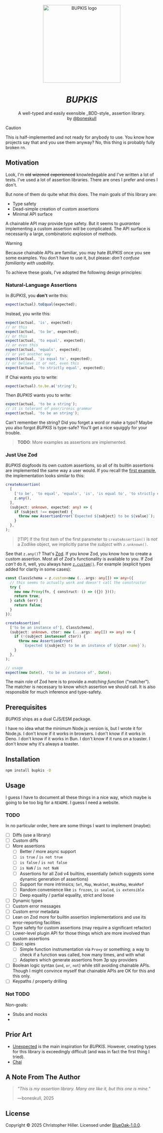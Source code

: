 <p align="center">
  <img src="https://github.com/bupkis/blob/main/assets/bupkis-logo-256.png" width="256px" align="center" alt="BUPKIS logo" />
  <h1 align="center"><em>BUPKIS</em></h1>
  <p align="center">
    A well-typed and easily exensible _BDD-style_ assertion library.
    <br/>
    by <a href="https://github.com/boneskull">@boneskull</a>
  </p>
</p>

> [!CAUTION]
>
> This is half-implemented and not ready for anybody to use. You know how
> projects say that and you use them anyway? No, this thing is probably fully broken rn.

## Motivation

Look, I'm ~~old~~ ~~wizened~~ ~~experienced~~ knowledegable and I've written a lot of tests. I've used a lot of assertion libraries. There are ones I prefer and ones I don't.

But none of them do quite what _this_ does. The main goals of this library are:

- Type safety
- Dead-simple creation of custom assertions
- Minimal API surface

A chainable API may provide type safety. But it seems to _guarantee_ implementing a custom assertion will be complicated. The API surface is necessarily a large, combinatoric explosion of methods.

> [!WARNING]
>
> Because chainable APIs are familiar, you may hate _BUPKIS_ once you see some examples. You don't have to use it, but please: _don't confuse familiarity with usability_.

To achieve these goals, I've adopted the following design principles:

### Natural-Language Assertions

In _BUPKIS_, you **don't** write this:

```js
expect(actual).toEqual(expected);
```

Instead, you write this:

```js
expect(actual, 'is', expected);
// or this
expect(actual, 'to be', expected);
// or this
expect(actual, 'to equal', expected);
// or even this
expect(actual, 'equals', expected);
// or yet another way
expect(actual, 'is equal to', expected);
// or believe it or not, even this
expect(actual, 'to strictly equal', expected);
```

If Chai wants you to write:

```js
expect(actual).to.be.a('string');
```

Then _BUPKIS_ wants you to write:

```js
expect(actual, 'to be a string');
// it is tolerant of poor/ironic grammar
expect(actual, 'to be an string');
```

Can't remember the string? Did you forget a word or make a typo? Maybe you also forgot _BUPKIS_ is type-safe? You'll get a nice squiggly for your trouble.

> **TODO**: More examples as assertions are implemented.

### Just Use Zod

_BUPKIS_ dogfoods its own custom assertions, so all of its builtin assertions are implemented the same way a user would. If you recall the [first example](#natural-language-assertions), the implementation looks similar to this:

```ts
createAssertion(
  [
    ['to be', 'to equal', 'equals', 'is', 'is equal to', 'to strictly equal'],
    z.any(),
  ],
  (subject: unknown, expected: any) => {
    if (subject !== expected) {
      throw new AssertionError(`Expected ${subject} to be ${value}`);
    }
  },
);
```

> [!TIP] If the first item of the first parameter to `createAssertion()` is _not_ a Zodlike object, we implicitly parse the _subject_ with `z.unknown()`.

See that `z.any()`? That's [Zod](https://zod.dev/). If you know Zod, you know how to create a custom assertion. Most all of Zod's functionality is available to you. If Zod _can't_ do it, well, you always have [`z.custom()`](https://zod.dev/api#custom). For example (explicit types added for clarity in some cases):

```ts
const ClassSchema = z.custom<new (...args: any[]) => any>({
  // this seems to actually work and doesn't call the constructor
  try {
    new new Proxy(fn, { construct: () => ({}) })();
    return true;
  } catch (err) {
    return false;
  }
});

createAssertion(
  ['to be an instance of'], ClassSchema],
  (subject: unknown, ctor: new (...args: any[]) => any) => {
    if (!(subject instanceof ctor)) {
      throw new AssertionError(
        `Expected ${subject} to be an instance of ${ctor.name}`);
    }
  },
);

// usage
expect(new Date(), 'to be an instance of', Date);
```

The main role of Zod here is to provide a _matching function_ ("matcher"). The matcher is necessary to know which assertion we should call. It is also responsible for much inference and type-safety.

## Prerequisites

_BUPKIS_ ships as a dual CJS/ESM package.

I have no idea what the minimum Node.js version is, but I wrote it for Node.js. I don't know if it works in browsers. I don't know if it works in Deno. I don't know if it works in Bun. I don't know if it runs on a toaster. I don't know why it's always a toaster.

## Installation

```bash
npm install bupkis -D
```

## Usage

I guess I have to document all these things in a nice way, which maybe is going to be too big for a `README`. I guess I need a website.

### TODO

In no particular order, here are some things I want to implement (maybe):

- [ ] Diffs (use a library)
- [ ] Custom diffs
- [ ] More assertions
  - [ ] Better / more async support
  - [ ] `is true` / `is not true`
  - [ ] `is false` / `is not false`
  - [ ] `is NaN` / `is not NaN`
  - [ ] Assertions for all Zod v4 builtins, essentially (which suggests some dynamic generation of assertions)
  - [ ] Support for more intrinsics; `Set`, `Map`, `WeakSet`, `WeakMap`, `WeakRef`
  - [ ] Random convenience like `is frozen`, `is sealed`, `is extensible`
  - [ ] Deep equality / partial equality, strict and loose
- [ ] Dynamic types
- [ ] Custom error messages
- [ ] Custom error metadata
- [ ] Lean on Zod more for builtin assertion implementations and use its error-reporting facilities
- [ ] Type safety for custom assertions (may require a significant refactor)
- [ ] Lower-level plugin API for those things which are more involved than custom assertions
- [ ] Basic spies
  - [ ] Simple function instrumentation via `Proxy` or something; a way to check if a function was called, how many times, and with what
  - [ ] Adapters which generate assertions from 3p spy providers
- [ ] Boolean logic syntax (`and`, `or`, `not`) while still avoiding chainable APIs. Though I might convince myself that chainable APIs are OK for this and this only.
- [ ] Keypaths / property drilling

### Not TODO

Non-goals:

- Stubs and mocks
-

## Prior Art

- [Unexpected](https://unexpected.js.org/) is the main inspiration for _BUPKIS_. However, creating types for this library is exceedingly difficult (and was in fact the first thing I tried).
- [Chai](https://www.chaijs.com/)

## A Note From The Author

> _"This is my assertion library. Many are like it, but this one is mine."_
>
> —boneskull, 2025

## License

Copyright © 2025 Christopher Hiller. Licensed under [BlueOak-1.0.0](https://blueoakcouncil.org/license/1.0.0).
